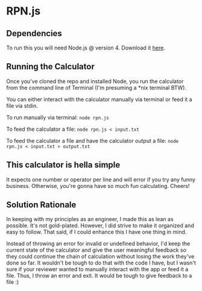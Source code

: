 # RPN.js

## Dependencies
To run this you will need Node.js @ version 4.
Download it [here](https://nodejs.org/en/).

## Running the Calculator
Once you've cloned the repo and installed Node, you run the calculator from the command line of Terminal (I'm presuming a *nix terminal BTW).

You can either interact with the calculator manually via terminal or feed it a file via stdin.

To run manually via terminal:
`node rpn.js`

To feed the calculator a file:
`node rpn.js < input.txt`

To feed the calculator a file and have the calculator output a file:
`node rpn.js < input.txt > output.txt`

## This calculator is hella simple
It expects one number or operator per line and will error if you try any funny business. Otherwise, you're gonna have so much fun calculating. Cheers!

## Solution Rationale 
In keeping with my principles as an engineer, I made this as lean as possible. It's not gold-plated. However, I did strive to make it organized and easy to follow. That said, if I could enhance this I have one thing in mind.

Instead of throwing an error for invalid or undefined behavior, I'd keep the current state of the calculator and give the user meaningful feedback so they could continue the chain of calculation without losing the work they've done so far. It wouldn't be tough to do that with the code I have, but I wasn't sure if your reviewer wanted to manually interact with the app or feed it a file. Thus, I throw an error and exit. It would be tough to give feedback to a file :)
